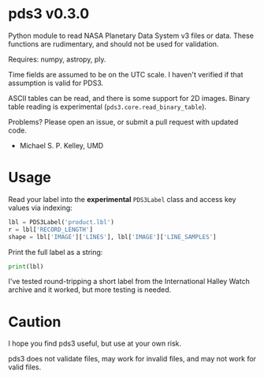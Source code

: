 pds3 v0.3.0
===========

Python module to read NASA Planetary Data System v3 files or data.
These functions are rudimentary, and should not be used for
validation.

Requires: numpy, astropy, ply.

Time fields are assumed to be on the UTC scale.  I haven't verified if
that assumption is valid for PDS3.

ASCII tables can be read, and there is some support for 2D images.  Binary table reading is experimental (`pds3.core.read_binary_table`).

Problems?  Please open an issue, or submit a pull request with updated code.

- Michael S. P. Kelley, UMD

Usage
=====
Read your label into the **experimental** `PDS3Label` class and access
key values via indexing:

```python
lbl = PDS3Label('product.lbl')
r = lbl['RECORD_LENGTH']
shape = lbl['IMAGE']['LINES'], lbl['IMAGE']['LINE_SAMPLES']
```

Print the full label as a string:

```python
print(lbl)
```

I've tested round-tripping a short label from the International Halley
Watch archive and it worked, but more testing is needed.

Caution
=======

I hope you find pds3 useful, but use at your own risk.

pds3 does not validate files, may work for invalid files, and may not
work for valid files.

